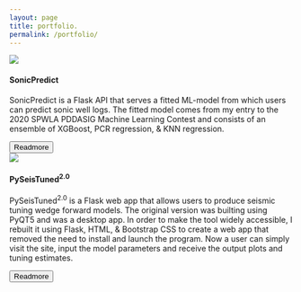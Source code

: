 ```yaml
---
layout: page
title: portfolio.
permalink: /portfolio/
---
```


<div class="grid-container">
	<div class="card">
		<div class="bg-img">
			<a href="https://sonicpredict.com" target="_blank">
				<img src="{{site.url}}/assets/img/residual_plot.png">
			</a>
		</div>
		<div class="content">
			<h4>SonicPredict</h4>
			<p>
				SonicPredict is a Flask API that serves a fitted ML-model from which users can predict sonic well logs. The fitted model comes from my entry to the 2020 SPWLA PDDASIG Machine Learning Contest and consists of an ensemble of XGBoost, PCR regression, & KNN regression.
			</p>
			<button>Readmore</button>
		</div>
	</div>
	<div class="card">
		<div class="bg-img">
			<a href="https://pyseistuned.com" target="_blank">
				<img src="{{site.url}}/assets/img/synthetic_wedge_model_extra.png">
			</a>
		</div>
		<div class="content">
			<h4>PySeisTuned<sup>2.0</sup></h4>
			<p>
				PySeisTuned<sup>2.0</sup> is a Flask web app that allows users to produce seismic tuning wedge forward models. The original version was builting using PyQT5 and was a desktop app. In order to make the tool widely accessible, I rebuilt it using Flask, HTML, & Bootstrap CSS to create a web app that removed the need to install and launch the program. Now a user can simply visit the site, input the model parameters and receive the output plots and tuning estimates.
			</p>
			<button>Readmore</button>
		</div>
	</div>
</div>
